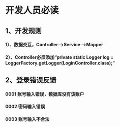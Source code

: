 # 开发人员必读
## 1、开发规则
#### 1）、数据交互，Controller-->Service-->Mapper
#### 2）、Controller必须添加“private static Logger log = LoggerFactory.getLogger(LoginController.class);”
## 2、登录错误反馈
#### 0001 账号输入错误，数据库没有该账户
#### 0002 密码输入错误
#### 0003 账号输入不合法
